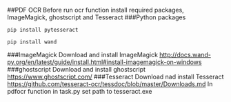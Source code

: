 ##PDF OCR
Before run ocr function install required packages, ImageMagick, ghostscript and Tesseract
###Python packages
```
pip install pytesseract
```
```
pip install wand
```
###ImageMagick
Download and install ImageMagick 
http://docs.wand-py.org/en/latest/guide/install.html#install-imagemagick-on-windows
###ghostscript
Download and install ghostscript
https://www.ghostscript.com/
###Tesseract
Download nad install Tesseract
https://github.com/tesseract-ocr/tessdoc/blob/master/Downloads.md
In pdfocr function in task.py set path to tesseract.exe
